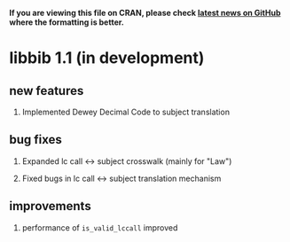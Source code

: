 
**If you are viewing this file on CRAN, please check
[latest news on GitHub](https://github.com/NYPL/libbib/blob/dev/NEWS.md)
where the formatting is better.**

# libbib 1.1 (in development)

## new features

1. Implemented Dewey Decimal Code to subject translation

## bug fixes

1. Expanded lc call <-> subject crosswalk (mainly for "Law")

2. Fixed bugs in lc call <-> subject translation mechanism

## improvements

1. performance of `is_valid_lccall` improved

